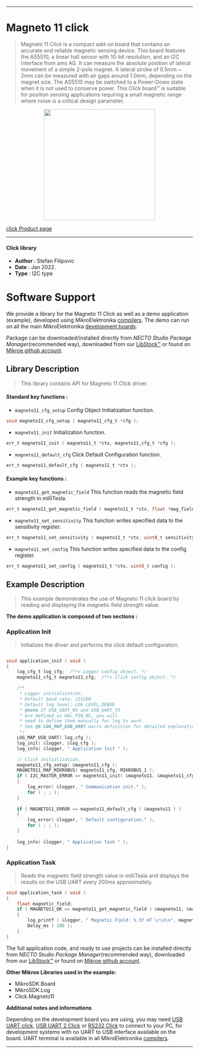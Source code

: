 
---
# Magneto 11 click

> Magneto 11 Click is a compact add-on board that contains an accurate and reliable magnetic sensing device. This board features the AS5510, a linear hall sensor with 10-bit resolution, and an I2C interface from ams AG. It can measure the absolute position of lateral movement of a simple 2-pole magnet. A lateral stroke of 0.5mm ~ 2mm can be measured with air gaps around 1.0mm, depending on the magnet size. The AS5510 may be switched to a Power-Down state when it is not used to conserve power. This Click board™ is suitable for position sensing applications requiring a small magnetic range where noise is a critical design parameter.

<p align="center">
  <img src="https://download.mikroe.com/images/click_for_ide/magneto11_click.png" height=300px>
</p>

[click Product page](https://www.mikroe.com/magneto-11-click)

---


#### Click library

- **Author**        : Stefan Filipovic
- **Date**          : Jan 2022.
- **Type**          : I2C type


# Software Support

We provide a library for the Magneto 11 Click
as well as a demo application (example), developed using MikroElektronika
[compilers](https://www.mikroe.com/necto-studio).
The demo can run on all the main MikroElektronika [development boards](https://www.mikroe.com/development-boards).

Package can be downloaded/installed directly from *NECTO Studio Package Manager*(recommended way), downloaded from our [LibStock&trade;](https://libstock.mikroe.com) or found on [Mikroe github account](https://github.com/MikroElektronika/mikrosdk_click_v2/tree/master/clicks).

## Library Description

> This library contains API for Magneto 11 Click driver.

#### Standard key functions :

- `magneto11_cfg_setup` Config Object Initialization function.
```c
void magneto11_cfg_setup ( magneto11_cfg_t *cfg );
```

- `magneto11_init` Initialization function.
```c
err_t magneto11_init ( magneto11_t *ctx, magneto11_cfg_t *cfg );
```

- `magneto11_default_cfg` Click Default Configuration function.
```c
err_t magneto11_default_cfg ( magneto11_t *ctx );
```

#### Example key functions :

- `magneto11_get_magnetic_field` This function reads the magnetic field strength in milliTesla.
```c
err_t magneto11_get_magnetic_field ( magneto11_t *ctx, float *mag_field );
```

- `magneto11_set_sensitivity` This function writes specified data to the sensitivity register.
```c
err_t magneto11_set_sensitivity ( magneto11_t *ctx, uint8_t sensitivity );
```

- `magneto11_set_config` This function writes specified data to the config register.
```c
err_t magneto11_set_config ( magneto11_t *ctx, uint8_t config );
```

## Example Description

> This example demonstrates the use of Magneto 11 click board by reading and displaying the magnetic field strength value.

**The demo application is composed of two sections :**

### Application Init

> Initializes the driver and performs the click default configuration.

```c

void application_init ( void )
{
    log_cfg_t log_cfg;  /**< Logger config object. */
    magneto11_cfg_t magneto11_cfg;  /**< Click config object. */

    /** 
     * Logger initialization.
     * Default baud rate: 115200
     * Default log level: LOG_LEVEL_DEBUG
     * @note If USB_UART_RX and USB_UART_TX 
     * are defined as HAL_PIN_NC, you will 
     * need to define them manually for log to work. 
     * See @b LOG_MAP_USB_UART macro definition for detailed explanation.
     */
    LOG_MAP_USB_UART( log_cfg );
    log_init( &logger, &log_cfg );
    log_info( &logger, " Application Init " );

    // Click initialization.
    magneto11_cfg_setup( &magneto11_cfg );
    MAGNETO11_MAP_MIKROBUS( magneto11_cfg, MIKROBUS_1 );
    if ( I2C_MASTER_ERROR == magneto11_init( &magneto11, &magneto11_cfg ) ) 
    {
        log_error( &logger, " Communication init." );
        for ( ; ; );
    }
    
    if ( MAGNETO11_ERROR == magneto11_default_cfg ( &magneto11 ) )
    {
        log_error( &logger, " Default configuration." );
        for ( ; ; );
    }
    
    log_info( &logger, " Application Task " );
}

```

### Application Task

> Reads the magnetic field strength value in milliTesla and displays the results on the USB UART every 200ms approximately.

```c
void application_task ( void )
{
    float magnetic_field;
    if ( MAGNETO11_OK == magneto11_get_magnetic_field ( &magneto11, &magnetic_field ) )
    {
        log_printf ( &logger, " Magnetic Field: %.3f mT \r\n\n", magnetic_field );
        Delay_ms ( 200 );
    }
}
```

The full application code, and ready to use projects can be installed directly from *NECTO Studio Package Manager*(recommended way), downloaded from our [LibStock&trade;](https://libstock.mikroe.com) or found on [Mikroe github account](https://github.com/MikroElektronika/mikrosdk_click_v2/tree/master/clicks).

**Other Mikroe Libraries used in the example:**

- MikroSDK.Board
- MikroSDK.Log
- Click.Magneto11

**Additional notes and informations**

Depending on the development board you are using, you may need
[USB UART click](https://www.mikroe.com/usb-uart-click),
[USB UART 2 Click](https://www.mikroe.com/usb-uart-2-click) or
[RS232 Click](https://www.mikroe.com/rs232-click) to connect to your PC, for
development systems with no UART to USB interface available on the board. UART
terminal is available in all MikroElektronika
[compilers](https://shop.mikroe.com/compilers).

---
